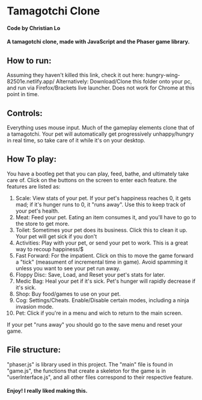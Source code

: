 # Tamagotchi Clone

#### Code by Christian Lo

#### A tamagotchi clone, made with JavaScript and the Phaser game library.

## How to run:
Assuming they haven't killed this link, check it out here: hungry-wing-82501e.netlify.app/
Alternatively:
Download/Clone this folder onto your pc, and run via Firefox/Brackets live
launcher. Does not work for Chrome at this point in time.

## Controls:
Everything uses mouse input. Much of the gameplay elements
clone that of a tamagotchi. Your pet will automatically get
progressively unhappy/hungry in real time, so take care of it while it's on your desktop.

## How To play: 
You have a bootleg pet that you can play, feed, bathe, and ultimately take care of.
Click on the buttons on the screen to enter each feature. the features are listed as:
1. Scale: View stats of your pet. If your pet's happiness reaches 0, it gets mad; if it's hunger runs to 0, it "runs away". Use this to keep track of your pet's health.
2. Meat: Feed your pet. Eating an item consumes it, and you'll have to go to the store to get more.
3. Toilet: Sometimes your pet does its business. Click this to clean it up. Your pet will get sick if you don't
4. Activities: Play with your pet, or send your pet to work. This is a great way to recoup happiness/$
5. Fast Forward: For the impatient. Click on this to move the game forward a "tick" (measument of incremental time in game). Avoid spamming it unless you want to see your pet run away.
6. Floppy Disc: Save, Load, and Reset your pet's stats for later.
7. Medic Bag: Heal your pet if it's sick. Pet's hunger will rapidly decrease if it's sick.
8. Shop: Buy food/games to use on your pet.
9. Cog: Settings/Cheats. Enable/Disable certain modes, including a ninja invasion mode.
10. Pet: Click if you're in a menu and wich to return to the main screen.

If your pet "runs away" you should go to the save menu and reset your game.

## File structure:
"phaser.js" is library used in this project. The "main" file is found in "game.js", the functions that create a 
skeleton for the game is in "userInterface.js", and all other files correspond to their respective feature.

#### Enjoy! I really liked making this.
